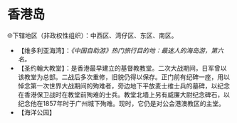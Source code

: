# 香港岛
🌐下辖地区（非政权性组织）：中西区、湾仔区、东区、南区。  
  
* 【维多利亚海湾】：*《中国自助游》热门旅行目的地：最迷人的海岛游，第六名。*  
* 【圣约翰大教堂】：是香港最早建立的基督教教堂。二次大战期间，日军曾以该教堂为总部。二战后多次重修，旧貌仍得以保存。正门前有纪碑一座，用以悼念第一次世界大战期间的殉难者，旁边地下平放麦士维士兵的墓碑，以纪念在香港保卫战时在教堂前殉难的士兵。教堂北墙上另有威廉大尉纪念碑石，以纪念他在1857年时于广州城下殉难。现时，它仍是对公会港澳教区的主堂。  
* 【海洋公园】

